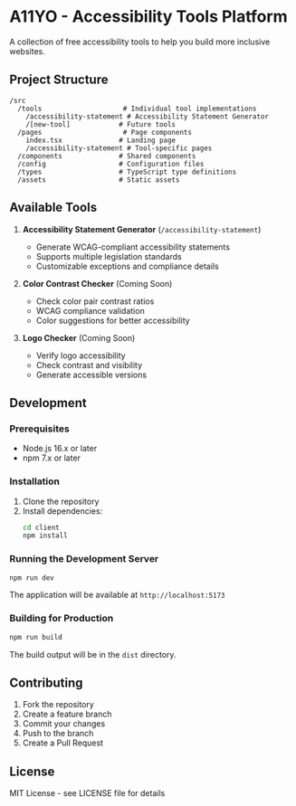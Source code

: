 # A11YO - Accessibility Tools Platform

A collection of free accessibility tools to help you build more inclusive websites.

## Project Structure

```
/src
  /tools                    # Individual tool implementations
    /accessibility-statement # Accessibility Statement Generator
    /[new-tool]            # Future tools
  /pages                    # Page components
    index.tsx              # Landing page
    /accessibility-statement # Tool-specific pages
  /components              # Shared components
  /config                  # Configuration files
  /types                   # TypeScript type definitions
  /assets                  # Static assets
```

## Available Tools

1. **Accessibility Statement Generator** (`/accessibility-statement`)
   - Generate WCAG-compliant accessibility statements
   - Supports multiple legislation standards
   - Customizable exceptions and compliance details

2. **Color Contrast Checker** (Coming Soon)
   - Check color pair contrast ratios
   - WCAG compliance validation
   - Color suggestions for better accessibility

3. **Logo Checker** (Coming Soon)
   - Verify logo accessibility
   - Check contrast and visibility
   - Generate accessible versions

## Development

### Prerequisites

- Node.js 16.x or later
- npm 7.x or later

### Installation

1. Clone the repository
2. Install dependencies:
   ```bash
   cd client
   npm install
   ```

### Running the Development Server

```bash
npm run dev
```

The application will be available at `http://localhost:5173`

### Building for Production

```bash
npm run build
```

The build output will be in the `dist` directory.

## Contributing

1. Fork the repository
2. Create a feature branch
3. Commit your changes
4. Push to the branch
5. Create a Pull Request

## License

MIT License - see LICENSE file for details
